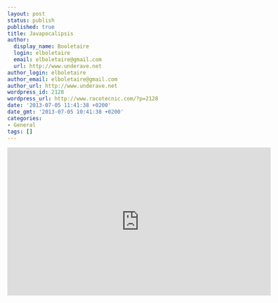 ```yaml
---
layout: post
status: publish
published: true
title: Javapocalipsis
author:
  display_name: Booletaire
  login: elboletaire
  email: elboletaire@gmail.com
  url: http://www.underave.net
author_login: elboletaire
author_email: elboletaire@gmail.com
author_url: http://www.underave.net
wordpress_id: 2128
wordpress_url: http://www.racotecnic.com/?p=2128
date: '2013-07-05 11:41:38 +0200'
date_gmt: '2013-07-05 10:41:38 +0200'
categories:
- General
tags: []
---
```


<iframe src="http://www.youtube.com/embed/E3418SeWZfQ" height="337" width="600" allowfullscreen="" frameborder="0"></iframe>
